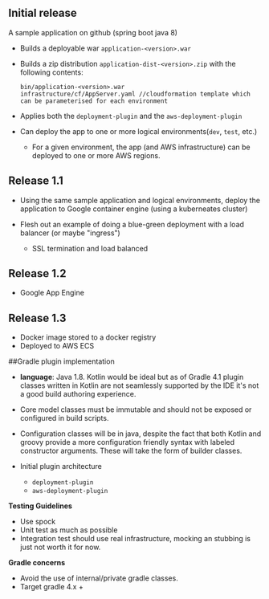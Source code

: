 ## Initial release

A sample application on github (spring boot java 8) 
 - Builds a deployable war `application-<version>.war`
 - Builds a zip distribution `application-dist-<version>.zip` with the following contents:
    
    ```
    bin/application-<version>.war
    infrastructure/cf/AppServer.yaml //cloudformation template which can be parameterised for each environment
    ``` 
 - Applies both the `deployment-plugin` and the `aws-deployment-plugin` 
 - Can deploy the app to one or more logical environments(`dev`, `test`, etc.)
    - For a given environment, the app (and AWS infrastructure) can be deployed to one or more AWS regions. 

## Release 1.1
- Using the same sample application and logical environments, deploy the application to Google 
container engine (using a kuberneates cluster)

- Flesh out an example of doing a blue-green deployment with a load balancer (or maybe "ingress")
    - SSL termination and load balanced
  
## Release 1.2
- Google App Engine

## Release 1.3

- Docker image stored to a docker registry
- Deployed to AWS ECS


##Gradle plugin implementation

- **language**: Java 1.8. Kotlin would be ideal but as of Gradle 4.1 plugin classes written in Kotlin are not seamlessly 
supported by the IDE it's not a good build authoring experience.

- Core model classes must be immutable and should not be exposed or configured in build scripts. 

- Configuration classes will be in java, despite the fact that both Kotlin and groovy provide a more
configuration friendly syntax with labeled constructor arguments. These will take the form of builder
 classes.

- Initial plugin architecture
    - `deployment-plugin`
    - `aws-deployment-plugin`

**Testing Guidelines**

- Use spock
- Unit test as much as possible
- Integration test should use real infrastructure, mocking an stubbing is just not worth it for now.

**Gradle concerns** 

- Avoid the use of internal/private gradle classes.
- Target gradle 4.x + 

